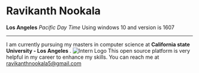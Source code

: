 # Ravikanth Nookala   
**Los Angeles**  _Pacific Day Time_   Using windows 10 and version is 1607
*******************************************************************************************************************************************
I am currently pursuing my masters in computer science at  **California state University - Los Angeles** . ![Intern Logo](https://www.google.com/url?sa=i&rct=j&q=&esrc=s&source=images&cd=&cad=rja&uact=8&ved=0ahUKEwiQ5Mb-1KTTAhXF5YMKHfxQDx8QjRwIBw&url=http%3A%2F%2Fonlinecareertips.com%2F2014%2F04%2Fwhen-are-you-too-old-to-take-an-internship%2F&psig=AFQjCNEFFuphG4_2b1DgkC29YYL4EA9USw&ust=1492283528844038)
This open source platform is very helpful in my career to enhance my skills. You can reach me at ravikanthnookala5@gmail.com
